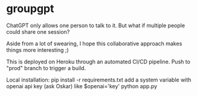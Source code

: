 # groupgpt

ChatGPT only allows one person to talk to it. But what if multiple people could share one session?

Aside from a lot of swearing, I hope this collaborative approach makes things more interesting ;)

This is deployed on Heroku through an automated CI/CD pipeline. Push to "prod" branch to trigger a build.

Local installation:
pip install -r requirements.txt
add a system variable with openai api key (ask Oskar) like $openai='key'
python app.py
